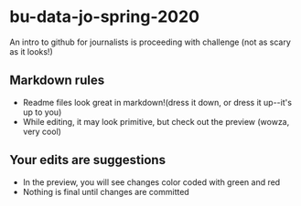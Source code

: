 # bu-data-jo-spring-2020
An intro to github for journalists is proceeding with challenge (not as scary as it looks!)

## Markdown rules
* Readme files look great in markdown!(dress it down, or dress it up--it's up to you)
* While editing, it may look primitive, but check out the preview (wowza, very cool)

## Your edits are suggestions
* In the preview, you will see changes color coded with green and red
* Nothing is final until changes are committed
